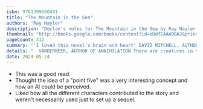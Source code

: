 ```yaml
---
isbn: 9781399600491
title: "The Mountain in the Sea"
authors: "Ray Nayler"
description: "Declan's notes for The Mountain in the Sea by Ray Nayler."
thumbnail: "http://books.google.com/books/content?id=eDdfEAAAQBAJ&printsec=frontcover&img=1&zoom=5&source=gbs_api"
pageCount: 312
summary: "'I loved this novel's brain and heart' DAVID MITCHELL, AUTHOR OF CLOUD ATLAS 'A first-rate speculative thriller, by turns fascinating, brutal, powerful, and redemptive' JEFF"
details: "  VANDERMEER, AUTHOR OF ANNIHILATION There are creatures in the water of Con Dao. To the locals, they're monsters. To the corporate owners of the island, an opportunity. To the team of three sent to study them, a revelation. Their minds are unlike ours. Their bodies are malleable, transformable, shifting. They can communicate. And they want us to leave. When pioneering marine biologist Dr. Ha Nguyen is offered the chance to travel to the remote Con Dao Archipelago to investigate a highly intelligent, dangerous octopus species, she doesn't pause long enough to look at the fine print. DIANIMA- a transnational tech corporation best known for its groundbreaking work in artificial intelligence - has purchased the islands, evacuated their population and sealed the archipelago off from the world so that Nguyen can focus on her research. But the stakes are high: the octopuses hold the key to unprecedented breakthroughs in extrahuman intelligence and there are vast fortunes to be made by whoever can take advantage of their advancements. And no one has yet asked the octopuses what they think. And what they might do about it."
date: 2024-05-24
---
```

- This was a good read.
- Thought the idea of a "point five" was a very interesting concept and how an AI could be perceived.
- Liked how all the different characters contributed to the story and weren't necessarily used just to set up a sequel.